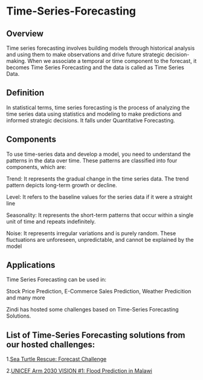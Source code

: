 
# Time-Series-Forecasting

## Overview

Time series forecasting involves building models through historical analysis and using them to make observations and drive future strategic decision-making. When we associate a temporal or time component to the forecast, it becomes Time Series Forecasting and the data is called as Time Series Data.


## Definition	

In statistical terms, time series forecasting is the process of analyzing the time series data using statistics and modeling to make predictions and informed strategic decisions. It falls under Quantitative Forecasting.
	
		
## Components

To use time-series data and develop a model, you need to understand the patterns in the data over time. These patterns are classified into four components, which are:

Trend: It represents the gradual change in the time series data. The trend pattern depicts long-term growth or decline.

Level: It refers to the baseline values for the series data if it were a straight line

Seasonality: It represents the short-term patterns that occur within a single unit of time and repeats indefinitely.

Noise: It represents irregular variations and is purely random. These fluctuations are unforeseen, unpredictable, and cannot be explained by the model

		
## Applications

Time Series Forecasting can be used in:

Stock Price Prediction, E-Commerce Sales Prediction, Weather Predicition and many more
	
Zindi has hosted some challenges based on Time-Series Forecasting Solutions.
	
## List of Time-Series Forecasting solutions from our hosted challenges:
1.[Sea Turtle Rescue: Forecast Challenge](https://github.com/ZindiAfrica/Time-Series-Forecasting/tree/main/Sea%20Turtle%20Rescue%20Forecast%20Challenge)

2.[UNICEF Arm 2030 VISION #1: Flood Prediction in Malawi](https://github.com/ZindiAfrica/Time-Series-Forecasting/tree/main/UNICEF%20Arm%202030%20VISION%20%231%20%20Flood%20Prediction%20in%20Malawi)

